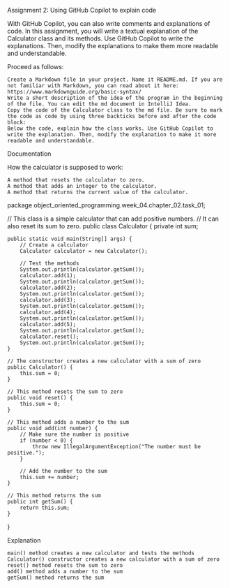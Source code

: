 Assignment 2: Using GitHub Copilot to explain code

With GitHub Copilot, you can also write comments and explanations of code. In this assignment, you will write a textual explanation of the Calculator class and its methods. Use GitHub Copilot to write the explanations. Then, modify the explanations to make them more readable and understandable.

Proceed as follows:

    Create a Markdown file in your project. Name it README.md. If you are not familiar with Markdown, you can read about it here: https://www.markdownguide.org/basic-syntax/
    Write a short description of the idea of the program in the beginning of the file. You can edit the md document in IntelliJ Idea.
    Copy the code of the Calculator class to the md file. Be sure to mark the code as code by using three backticks before and after the code block:
    Below the code, explain how the class works. Use GitHub Copilot to write the explanation. Then, modify the explanation to make it more readable and understandable.

Documentation

How the calculator is supposed to work:

    A method that resets the calculator to zero.
    A method that adds an integer to the calculator.
    A method that returns the current value of the calculator.

package object_oriented_programming.week_04.chapter_02.task_01;

// This class is a simple calculator that can add positive numbers.
// It can also reset its sum to zero.
public class Calculator {
    private int sum;

    public static void main(String[] args) {
        // Create a calculator
        Calculator calculator = new Calculator();

        // Test the methods
        System.out.println(calculator.getSum());
        calculator.add(1);
        System.out.println(calculator.getSum());
        calculator.add(2);
        System.out.println(calculator.getSum());
        calculator.add(3);
        System.out.println(calculator.getSum());
        calculator.add(4);
        System.out.println(calculator.getSum());
        calculator.add(5);
        System.out.println(calculator.getSum());
        calculator.reset();
        System.out.println(calculator.getSum());
    }

    // The constructor creates a new calculator with a sum of zero
    public Calculator() {
        this.sum = 0;
    }

    // This method resets the sum to zero
    public void reset() {
        this.sum = 0;
    }

    // This method adds a number to the sum
    public void add(int number) {
        // Make sure the number is positive
        if (number < 0) {
            throw new IllegalArgumentException("The number must be positive.");
        }

        // Add the number to the sum
        this.sum += number;
    }

    // This method returns the sum
    public int getSum() {
        return this.sum;
    }
}

Explanation

    main() method creates a new calculator and tests the methods
    Calculator() constructor creates a new calculator with a sum of zero
    reset() method resets the sum to zero
    add() method adds a number to the sum
    getSum() method returns the sum

